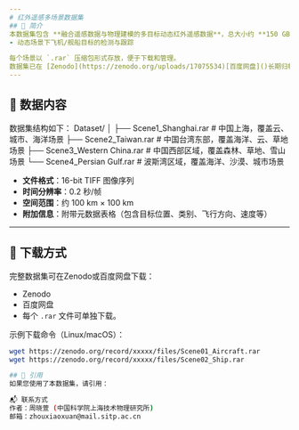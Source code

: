 ```yaml
---
# 红外遥感多场景数据集
## 📖 简介
本数据集包含 **融合遥感数据与物理建模的多目标动态红外遥感数据**，总大小约 **150 GB**，主要应用于： 
- 动态场景下飞机/舰船目标的检测与跟踪

每个场景以 `.rar` 压缩包形式存放，便于下载和管理。  
数据集已在 [Zenodo](https://zenodo.org/uploads/17075534)[百度网盘]()长期归档，并提供 DOI 供引用。
---
```

## 📂 数据内容
数据集结构如下：
Dataset/
│
├── Scene1_Shanghai.rar # 中国上海，覆盖云、城市、海洋场景
├── Scene2_Taiwan.rar # 中国台湾东部，覆盖海洋、云、草地场景
├── Scene3_Western China.rar # 中国西部区域，覆盖森林、草地、雪山场景
└── Scene4_Persian Gulf.rar # 波斯湾区域，覆盖海洋、沙漠、城市场景

- **文件格式**：16-bit TIFF 图像序列
- **时间分辨率**：0.2 秒/帧  
- **空间范围**：约 100 km × 100 km  
- **附加信息**：附带元数据表格（包含目标位置、类别、飞行方向、速度等）

---

## 🔗 下载方式
完整数据集可在Zenodo或百度网盘下载：  
- Zenodo
- 百度网盘
- 每个 `.rar` 文件可单独下载。  

示例下载命令（Linux/macOS）：
```bash
wget https://zenodo.org/record/xxxxx/files/Scene01_Aircraft.rar
wget https://zenodo.org/record/xxxxx/files/Scene02_Ship.rar

## 📑 引用
如果您使用了本数据集，请引用：

📬 联系方式
作者：周晓萱 (中国科学院上海技术物理研究所)
邮箱：zhouxiaoxuan@mail.sitp.ac.cn
